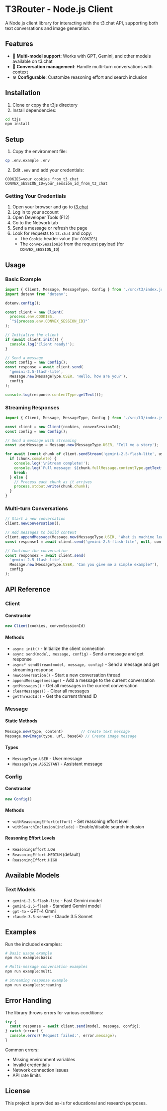 # T3Router - Node.js Client

A Node.js client library for interacting with the t3.chat API, supporting both text conversations and image generation.

## Features

- 🤖 **Multi-model support**: Works with GPT, Gemini, and other models available on t3.chat
- 💬 **Conversation management**: Handle multi-turn conversations with context
- ⚙️ **Configurable**: Customize reasoning effort and search inclusion

## Installation

1. Clone or copy the t3js directory
2. Install dependencies:

```bash
cd t3js
npm install
```

## Setup

1. Copy the environment file:

```bash
cp .env.example .env
```

2. Edit `.env` and add your credentials:

```env
COOKIES=your_cookies_from_t3_chat
CONVEX_SESSION_ID=your_session_id_from_t3_chat
```

### Getting Your Credentials

1. Open your browser and go to [t3.chat](https://t3.chat)
2. Log in to your account
3. Open Developer Tools (F12)
4. Go to the Network tab
5. Send a message or refresh the page
6. Look for requests to `t3.chat` and copy:
   - The `Cookie` header value (for `COOKIES`)
   - The `convexSessionId` from the request payload (for `CONVEX_SESSION_ID`)

## Usage

### Basic Example

```javascript
import { Client, Message, MessageType, Config } from './src/t3/index.js';
import dotenv from 'dotenv';

dotenv.config();

const client = new Client(
  process.env.COOKIES,
  `"${process.env.CONVEX_SESSION_ID}"`
);

// Initialize the client
if (await client.init()) {
  console.log('Client ready!');
}

// Send a message
const config = new Config();
const response = await client.send(
  'gemini-2.5-flash-lite',
  Message.new(MessageType.USER, 'Hello, how are you?'),
  config
);

console.log(response.contentType.getText());
```

### Streaming Responses

```javascript
import { Client, Message, MessageType, Config } from './src/t3/index.js';

const client = new Client(cookies, convexSessionId);
const config = new Config();

// Send a message with streaming
const userMessage = Message.new(MessageType.USER, 'Tell me a story');

for await (const chunk of client.sendStream('gemini-2.5-flash-lite', userMessage, config)) {
  if (chunk.complete) {
    console.log('\nStream complete!');
    console.log(`Full message: ${chunk.fullMessage.contentType.getText()}`);
    break;
  } else {
    // Process each chunk as it arrives
    process.stdout.write(chunk.chunk);
  }
}
```

### Multi-turn Conversations

```javascript
// Start a new conversation
client.newConversation();

// Add messages to build context
client.appendMessage(Message.new(MessageType.USER, 'What is machine learning?'));
const response1 = await client.send('gemini-2.5-flash-lite', null, config);

// Continue the conversation
const response2 = await client.send(
  'gemini-2.5-flash-lite',
  Message.new(MessageType.USER, 'Can you give me a simple example?'),
  config
);
```

## API Reference

### Client

#### Constructor
```javascript
new Client(cookies, convexSessionId)
```

#### Methods

- `async init()` - Initialize the client connection
- `async send(model, message, config)` - Send a message and get response
- `async* sendStream(model, message, config)` - Send a message and get streaming response
- `newConversation()` - Start a new conversation thread
- `appendMessage(message)` - Add a message to the current conversation
- `getMessages()` - Get all messages in the current conversation
- `clearMessages()` - Clear all messages
- `getThreadId()` - Get the current thread ID

### Message

#### Static Methods
```javascript
Message.new(type, content)        // Create text message
Message.newImage(type, url, base64) // Create image message
```

#### Types
- `MessageType.USER` - User message
- `MessageType.ASSISTANT` - Assistant message

### Config

#### Constructor
```javascript
new Config()
```

#### Methods
- `withReasoningEffort(effort)` - Set reasoning effort level
- `withSearchInclusion(include)` - Enable/disable search inclusion

#### Reasoning Effort Levels
- `ReasoningEffort.LOW`
- `ReasoningEffort.MEDIUM` (default)
- `ReasoningEffort.HIGH`

## Available Models

### Text Models
- `gemini-2.5-flash-lite` - Fast Gemini model
- `gemini-2.5-flash` - Standard Gemini model
- `gpt-4o` - GPT-4 Omni
- `claude-3.5-sonnet` - Claude 3.5 Sonnet



## Examples

Run the included examples:

```bash
# Basic usage example
npm run example:basic

# Multi-message conversation examples
npm run example:multi

# Streaming response example
npm run example:streaming
```

## Error Handling

The library throws errors for various conditions:

```javascript
try {
  const response = await client.send(model, message, config);
} catch (error) {
  console.error('Request failed:', error.message);
}
```

Common errors:
- Missing environment variables
- Invalid credentials
- Network connection issues
- API rate limits



## License

This project is provided as-is for educational and research purposes.